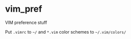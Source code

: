# vim_pref
VIM preference stuff

Put `.vimrc` to `~/` and `*.vim` color schemes to `~/.vim/colors/`
